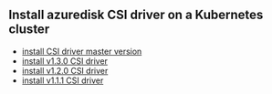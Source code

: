 ## Install azuredisk CSI driver on a Kubernetes cluster

 - [install CSI driver master version](./install-csi-driver-master.md)
 - [install v1.3.0 CSI driver](./install-csi-driver-v1.3.0.md)
 - [install v1.2.0 CSI driver](./install-csi-driver-v1.2.0.md)
 - [install v1.1.1 CSI driver](./install-csi-driver-v1.1.1.md)
